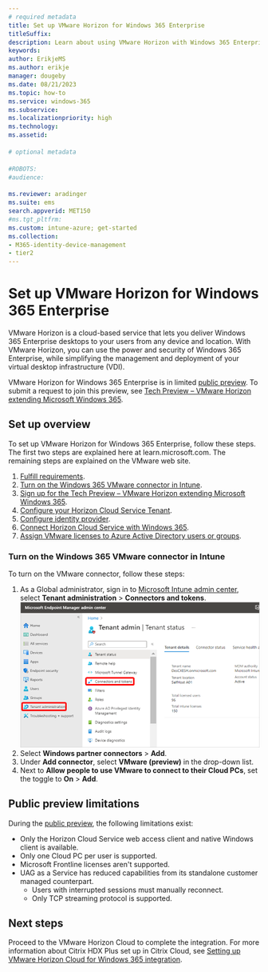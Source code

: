 ```yaml
---
# required metadata
title: Set up VMware Horizon for Windows 365 Enterprise
titleSuffix:
description: Learn about using VMware Horizon with Windows 365 Enterprise.
keywords:
author: ErikjeMS  
ms.author: erikje
manager: dougeby
ms.date: 08/21/2023
ms.topic: how-to
ms.service: windows-365
ms.subservice:
ms.localizationpriority: high
ms.technology:
ms.assetid: 

# optional metadata

#ROBOTS:
#audience:

ms.reviewer: aradinger    
ms.suite: ems
search.appverid: MET150
#ms.tgt_pltfrm:
ms.custom: intune-azure; get-started
ms.collection:
- M365-identity-device-management
- tier2
---
```


# Set up VMware Horizon for Windows 365 Enterprise

VMware Horizon is a cloud-based service that lets you deliver Windows 365 Enterprise desktops to your users from any device and location. With VMware Horizon, you can use the power and security of Windows 365 Enterprise, while simplifying the management and deployment of your virtual desktop infrastructure (VDI).

VMware Horizon for Windows 365 Enterprise is in limited [public preview](..\public-preview.md). To submit a request to join this preview, see [Tech Preview – VMware Horizon extending Microsoft Windows 365](https://www.vmware.com/learn/1733900_REG.html).

## Set up overview

To set up VMware Horizon for Windows 365 Enterprise, follow these steps. The first two steps are explained here at learn.microsoft.com. The remaining steps are explained on the VMware web site.

1. [Fulfill requirements](requirements-vmware-horizon.md).
2. [Turn on the Windows 365 VMware connector in Intune](#turn-on-the-windows-365-vmware-connector-in-intune).
3. [Sign up for the Tech Preview – VMware Horizon extending Microsoft Windows 365](https://www.vmware.com/learn/1733900_REG.html).
4. [Configure your Horizon Cloud Service Tenant](https://go.microsoft.com/fwlink/?linkid=2242843).
5. [Configure identity provider](https://go.microsoft.com/fwlink/?linkid=2242843).
6. [Connect Horizon Cloud Service with Windows 365](https://go.microsoft.com/fwlink/?linkid=2242843).
7. [Assign VMware licenses to Azure Active Directory users or groups](https://go.microsoft.com/fwlink/?linkid=2242843).

### Turn on the Windows 365 VMware connector in Intune

To turn on the VMware connector, follow these steps:

1. As a Global administrator, sign in to [Microsoft Intune admin center](https://go.microsoft.com/fwlink/?linkid=2109431), select **Tenant administration** > **Connectors and tokens**.
![Screenshot of navigating to Connectors and tokens](./media/set-up-citrix/connectors-tokens.png)
2. Select **Windows partner connectors** > **Add**.
3. Under **Add connector**, select **VMware (preview)** in the drop-down list.
4. Next to **Allow people to use VMware to connect to their Cloud PCs**, set the toggle to **On** > **Add**.

## Public preview limitations

During the [public preview](..\public-preview.md), the following limitations exist:

- Only the Horizon Cloud Service web access client and native Windows client is available.
- Only one Cloud PC per user is supported.
- Microsoft Frontline licenses aren't supported.
- UAG as a Service has reduced capabilities from its standalone customer managed counterpart.
  - Users with interrupted sessions must manually reconnect.
  - Only TCP streaming protocol is supported.

<!-- ########################## -->
## Next steps

Proceed to the VMware Horizon Cloud to complete the integration. For more information about Citrix HDX Plus set up in Citrix Cloud, see [Setting up VMware Horizon Cloud for Windows 365 integration](https://go.microsoft.com/fwlink/?linkid=2242843).
